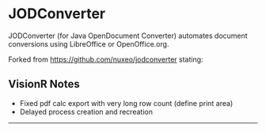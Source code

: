 JODConverter
============

JODConverter (for Java OpenDocument Converter) automates document conversions using LibreOffice or OpenOffice.org.

Forked from https://github.com/nuxeo/jodconverter stating:

VisionR Notes
-----------------------------------
 - Fixed pdf calc export with very long row count (define print area)
 - Delayed process creation and recreation
-----------------------------------
 
